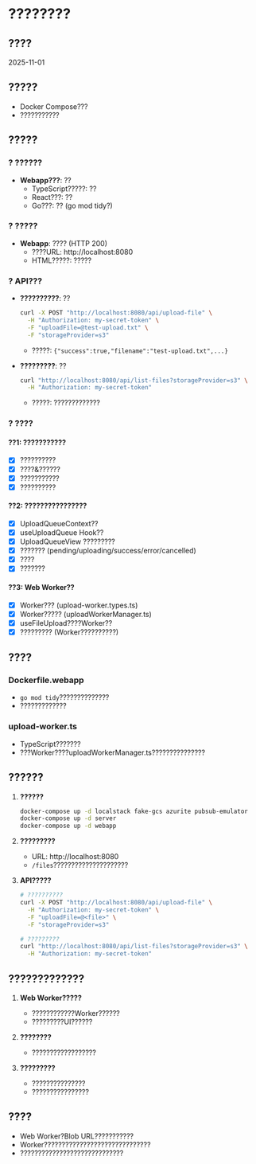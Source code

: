 # ????????

## ????
2025-11-01

## ?????
- Docker Compose???
- ???????????

## ?????

### ? ??????
- **Webapp???**: ??
  - TypeScript?????: ??
  - React???: ??
  - Go???: ?? (go mod tidy?)

### ? ?????
- **Webapp**: ???? (HTTP 200)
  - ????URL: http://localhost:8080
  - HTML?????: ?????

### ? API???
- **??????????**: ??
  ```bash
  curl -X POST "http://localhost:8080/api/upload-file" \
    -H "Authorization: my-secret-token" \
    -F "uploadFile=@test-upload.txt" \
    -F "storageProvider=s3"
  ```
  - ?????: `{"success":true,"filename":"test-upload.txt",...}`
  
- **?????????**: ??
  ```bash
  curl "http://localhost:8080/api/list-files?storageProvider=s3" \
    -H "Authorization: my-secret-token"
  ```
  - ?????: ?????????????

### ? ????

#### ??1: ???????????
- [x] ??????????
- [x] ????&??????
- [x] ???????????
- [x] ??????????

#### ??2: ????????????????
- [x] UploadQueueContext??
- [x] useUploadQueue Hook??
- [x] UploadQueueView ?????????
- [x] ??????? (pending/uploading/success/error/cancelled)
- [x] ????
- [x] ???????

#### ??3: Web Worker??
- [x] Worker??? (upload-worker.types.ts)
- [x] Worker????? (uploadWorkerManager.ts)
- [x] useFileUpload????Worker??
- [x] ????????? (Worker??????????)

## ????

### Dockerfile.webapp
- `go mod tidy`??????????????
- ?????????????

### upload-worker.ts
- TypeScript???????
- ???Worker????uploadWorkerManager.ts???????????????

## ??????

1. **??????**
   ```bash
   docker-compose up -d localstack fake-gcs azurite pubsub-emulator
   docker-compose up -d server
   docker-compose up -d webapp
   ```

2. **?????????**
   - URL: http://localhost:8080
   - `/files`?????????????????????

3. **API?????**
   ```bash
   # ??????????
   curl -X POST "http://localhost:8080/api/upload-file" \
     -H "Authorization: my-secret-token" \
     -F "uploadFile=@<file>" \
     -F "storageProvider=s3"
   
   # ?????????
   curl "http://localhost:8080/api/list-files?storageProvider=s3" \
     -H "Authorization: my-secret-token"
   ```

## ?????????????

1. **Web Worker?????**
   - ????????????Worker??????
   - ?????????UI??????

2. **????????**
   - ??????????????????

3. **?????????**
   - ???????????????
   - ????????????????

## ????

- Web Worker?Blob URL???????????
- Worker??????????????????????????????
- ?????????????????????????????
